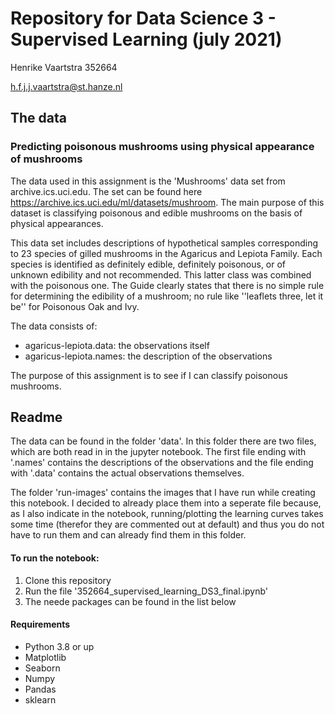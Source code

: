 # Repository for Data Science 3 - Supervised Learning (july 2021)
Henrike Vaartstra 352664

h.f.j.j.vaartstra@st.hanze.nl

## The data
### Predicting poisonous mushrooms using physical appearance of mushrooms
The data used in this assignment is the 'Mushrooms' data set from archive.ics.uci.edu. The set can be found here https://archive.ics.uci.edu/ml/datasets/mushroom. The main purpose of this dataset is classifying poisonous and edible mushrooms on the basis of physical appearances.

This data set includes descriptions of hypothetical samples corresponding to 23 species of gilled mushrooms in the Agaricus and Lepiota Family. Each species is identified as definitely edible, definitely poisonous, or of unknown edibility and not recommended. This latter class was combined with the poisonous one. The Guide clearly states that there is no simple rule for determining the edibility of a mushroom; no rule like ''leaflets three, let it be'' for Poisonous Oak and Ivy.

The data consists of:
- agaricus-lepiota.data: the observations itself
- agaricus-lepiota.names: the description of the observations

The purpose of this assignment is to see if I can classify poisonous mushrooms.

## Readme
The data can be found in the folder 'data'. In this folder there are two files, which are both read in in the jupyter notebook.
The first file ending with '.names' contains the descriptions of the observations and the file ending with '.data' contains the actual observations themselves.

The folder 'run-images' contains the images that I have run while creating this notebook. I decided to already place them into a seperate file because, as I also indicate in the notebook, running/plotting the learning curves takes some time (therefor they are commented out at default) and thus you do not have to run them and can already find them in this folder.

#### To run the notebook:
1. Clone this repository
2. Run the file '352664_supervised_learning_DS3_final.ipynb'
3. The neede packages can be found in the list below

#### Requirements
- Python 3.8 or up
- Matplotlib
- Seaborn
- Numpy
- Pandas
- sklearn
